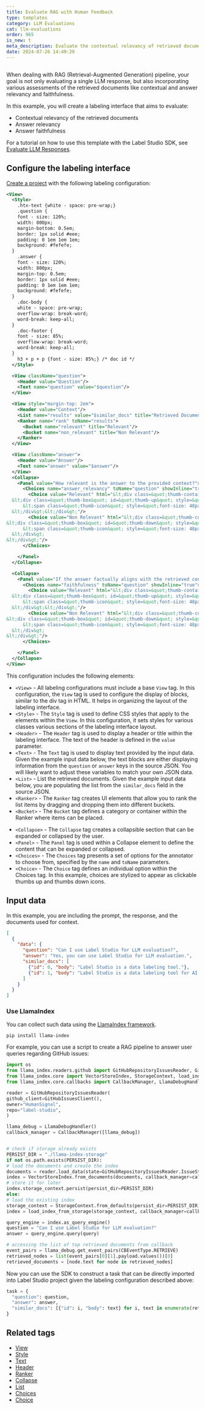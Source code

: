 ```yaml
---
title: Evaluate RAG with Human Feedback
type: templates
category: LLM Evaluations
cat: llm-evaluations
order: 965
is_new: t
meta_description: Evaluate the contextual relevancy of retrieved documents and rate the LLM response. 
date: 2024-07-26 14:49:29
---
```


<img src="/images/templates/evaluate-rag-human-feedback.png" alt="" class="gif-border" max-width="700px"/>

When dealing with RAG (Retrieval-Augmented Generation) pipeline, your goal is not only evaluating a single LLM response, but also incorporating various assessments of the retrieved documents like contextual and answer relevancy and faithfulness.

In this example, you will create a labeling interface that aims to evaluate:

- Contextual relevancy of the retrieved documents
- Answer relevancy
- Answer faithfulness

For a tutorial on how to use this template with the Label Studio SDK, see [Evaluate LLM Responses](https://api.labelstud.io/tutorials/tutorials/evaluate-llm-responses). 

## Configure the labeling interface

[Create a project](/guide/setup_project) with the following labeling configuration:

```xml
<View>
  <Style>
    .htx-text {white - space: pre-wrap;}
    .question {
    font - size: 120%;
    width: 800px;
    margin-bottom: 0.5em;
    border: 1px solid #eee;
    padding: 0 1em 1em 1em;
    background: #fefefe;
  }
    .answer {
    font - size: 120%;
    width: 800px;
    margin-top: 0.5em;
    border: 1px solid #eee;
    padding: 0 1em 1em 1em;
    background: #fefefe;
  }
    .doc-body {
    white - space: pre-wrap;
    overflow-wrap: break-word;
    word-break: keep-all;
  }
    .doc-footer {
    font - size: 85%;
    overflow-wrap: break-word;
    word-break: keep-all;
  }
    h3 + p + p {font - size: 85%;} /* doc id */
  </Style>

  <View className="question">
    <Header value="Question"/>
    <Text name="question" value="$question"/>
  </View>

  <View style="margin-top: 2em">
    <Header value="Context"/>
    <List name="results" value="$similar_docs" title="Retrieved Documents"/>
    <Ranker name="rank" toName="results">
      <Bucket name="relevant" title="Relevant"/>
      <Bucket name="non_relevant" title="Non Relevant"/>
    </Ranker>
  </View>

  <View className="answer">
    <Header value="Answer"/>
    <Text name="answer" value="$answer"/>
  </View>
  <Collapse>
    <Panel value="How relevant is the answer to the provided context?">
      <Choices name="answer_relevancy" toName="question" showInline="true">
        <Choice value="Relevant" html="&lt;div class=&quot;thumb-container&quot; style=&quot;display: flex; gap: 20px;&quot;&gt;
  &lt;div class=&quot;thumb-box&quot; id=&quot;thumb-up&quot; style=&quot;width: 100px; height: 100px; display: flex; align-items: center; justify-content: center; border: 1px solid #ccc; border-radius: 5px; cursor: pointer; transition: background-color 0.3s;&quot;&gt;
      &lt;span class=&quot;thumb-icon&quot; style=&quot;font-size: 48px;&quot;&gt;&amp;#128077;&lt;/span&gt; &lt;!-- Thumbs Up Emoji --&gt;
  &lt;/div&gt;&lt;/div&gt;"/>
        <Choice value="Non Relevant" html="&lt;div class=&quot;thumb-container&quot; style=&quot;display: flex; gap: 20px;&quot;&gt;
&lt;div class=&quot;thumb-box&quot; id=&quot;thumb-down&quot; style=&quot;width: 100px; height: 100px; display: flex; align-items: center; justify-content: center; border: 1px solid #ccc; border-radius: 5px; cursor: pointer; transition: background-color 0.3s;&quot;&gt;
      &lt;span class=&quot;thumb-icon&quot; style=&quot;font-size: 48px;&quot;&gt;&amp;#128078;&lt;/span&gt; &lt;!-- Thumbs Down Emoji --&gt;
  &lt;/div&gt;
&lt;/div&gt;"/>
      </Choices>

    </Panel>
  </Collapse>

  <Collapse>
    <Panel value="If the answer factually aligns with the retrieved context?">
      <Choices name="faithfulness" toName="question" showInline="true">
        <Choice value="Relevant" html="&lt;div class=&quot;thumb-container&quot; style=&quot;display: flex; gap: 20px;&quot;&gt;
  &lt;div class=&quot;thumb-box&quot; id=&quot;thumb-up&quot; style=&quot;width: 100px; height: 100px; display: flex; align-items: center; justify-content: center; border: 1px solid #ccc; border-radius: 5px; cursor: pointer; transition: background-color 0.3s;&quot;&gt;
      &lt;span class=&quot;thumb-icon&quot; style=&quot;font-size: 48px;&quot;&gt;&amp;#128077;&lt;/span&gt; &lt;!-- Thumbs Up Emoji --&gt;
  &lt;/div&gt;&lt;/div&gt;"/>
        <Choice value="Non Relevant" html="&lt;div class=&quot;thumb-container&quot; style=&quot;display: flex; gap: 20px;&quot;&gt;
&lt;div class=&quot;thumb-box&quot; id=&quot;thumb-down&quot; style=&quot;width: 100px; height: 100px; display: flex; align-items: center; justify-content: center; border: 1px solid #ccc; border-radius: 5px; cursor: pointer; transition: background-color 0.3s;&quot;&gt;
      &lt;span class=&quot;thumb-icon&quot; style=&quot;font-size: 48px;&quot;&gt;&amp;#128078;&lt;/span&gt; &lt;!-- Thumbs Down Emoji --&gt;
  &lt;/div&gt;
&lt;/div&gt;"/>
      </Choices>

    </Panel>
  </Collapse>
</View>
```

This configuration includes the following elements:

* `<View>` - All labeling configurations must include a base `View` tag. In this configuration, the `View` tag is used to configure the display of blocks, similar to the div tag in HTML. It helps in organizing the layout of the labeling interface.
* `<Style>` - The `Style` tag is used to define CSS styles that apply to the elements within the `View`. In this configuration, it sets styles for various classes various sections of the labeling interface layout. 
* `<Header>` - The `Header` tag is used to display a header or title within the labeling interface. The text of the header is defined in the `value` parameter. 
* `<Text>` -  The `Text` tag is used to display text provided by the input data. Given the example input data below, the text blocks are either displaying information from the `question` or `answer` keys in the source JSON. You will likely want to adjust these variables to match your own JSON data. 
* `<List>` - List the retrieved documents. Given the example input data below, you are populating the list from the `similar_docs` field in the source JSON. 
* `<Ranker>` - The `Ranker` tag creates UI elements that allow you to rank the list items by dragging and dropping them into different buckets.
* `<Bucket>` - The `Bucket` tag defines a category or container within the Ranker where items can be placed.
- `<Collapse>` - The `Collapse` tag creates a collapsible section that can be expanded or collapsed by the user.
- `<Panel>` - The `Panel` tag is used within a Collapse element to define the content that can be expanded or collapsed.
- `<Choices>` - The `Choices` tag presents a set of options for the annotator to choose from, specified by the `name` and `toName` parameters.
- `<Choice>` - The `Choice` tag defines an individual option within the Choices tag. In this example, choices are stylized to appear as clickable thumbs up and thumbs down icons. 


## Input data

In this example, you are including the prompt, the response, and the documents used for context.  

```json
[
  {
    "data": {
      "question": "Can I use Label Studio for LLM evaluation?",
      "answer": "Yes, you can use Label Studio for LLM evaluation.",
      "similar_docs": [
        {"id": 0, "body": "Label Studio is a data labeling tool."},
        {"id": 1, "body": "Label Studio is a data labeling tool for AI projects."}
      ]
    }
  }
]
```

### Use LlamaIndex

You can collect such data using the [LlamaIndex framework](https://www.llamaindex.ai/).

```
pip install llama-index
```

For example, you can use a script to create a RAG pipeline to answer user queries regarding GitHub issues:

```python
import os
from llama_index.readers.github import GitHubRepositoryIssuesReader, GitHubIssuesClient
from llama_index.core import VectorStoreIndex, StorageContext, load_index_from_storage
from llama_index.core.callbacks import CallbackManager, LlamaDebugHandler, CBEventType

reader = GitHubRepositoryIssuesReader(
github_client=GitHubIssuesClient(),
owner="HumanSignal",
repo="label-studio",
)

llama_debug = LlamaDebugHandler()
callback_manager = CallbackManager([llama_debug])


# check if storage already exists
PERSIST_DIR = "./llama-index-storage"
if not os.path.exists(PERSIST_DIR):
# load the documents and create the index
documents = reader.load_data(state=GitHubRepositoryIssuesReader.IssueState.CLOSED)
index = VectorStoreIndex.from_documents(documents, callback_manager=callback_manager)
# store it for later
index.storage_context.persist(persist_dir=PERSIST_DIR)
else:
# load the existing index
storage_context = StorageContext.from_defaults(persist_dir=PERSIST_DIR)
index = load_index_from_storage(storage_context, callback_manager=callback_manager)

query_engine = index.as_query_engine()
question = "Can I use Label Studio for LLM evaluation?"
answer = query_engine.query(query)

# accessing the list of top retrieved documents from callback
event_pairs = llama_debug.get_event_pairs(CBEventType.RETRIEVE)
retrieved_nodes = list(event_pairs[0][1].payload.values())[0]
retrieved_documents = [node.text for node in retrieved_nodes]
```

Now you can use the SDK to construct a task that can be directly imported into Label Studio project given the labeling configuration described above:

```python
task = {
  "question": question,
  "answer": answer,
  "similar_docs": [{"id": i, "body": text} for i, text in enumerate(retrieved_documents)]
}
```

## Related tags

- [View](/tags/view.html)
- [Style](/tags/style.html)
- [Text](/tags/text.html)
- [Header](/tags/header.html)
- [Ranker](/tags/ranker.html)
- [Collapse](/tags/collapse.html)
- [List](/tags/list.html)
- [Choices](/tags/choices.html)
- [Choice](/tags/choice.html)